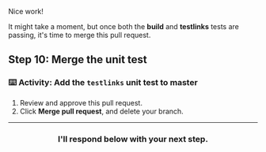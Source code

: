 Nice work!

It might take a moment, but once both the **build** and **testlinks** tests are passing, it's time to merge this pull request.

## Step 10: Merge the unit test

### :keyboard: Activity: Add the `testlinks` unit test to master

1. Review and approve this pull request.
1. Click **Merge pull request**, and delete your branch.

<hr>
<h3 align="center">I'll respond below with your next step.</h3>
